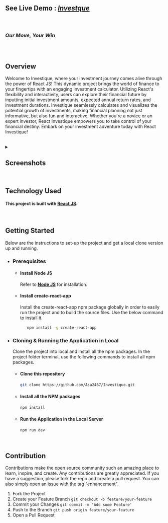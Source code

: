 ## See Live Demo : <strong><em>[Investque](https://asa2468.github.io/Investique/)</em></strong>
<br>

##
### *Our Move, Your Win*
##
<br>

## Overview
Welcome to Investique, where your investment journey comes alive through the power of React JS! This dynamic project brings the world of finance to your fingertips with an engaging investment calculator. Utilizing React's flexibility and interactivity, users can explore their financial future by inputting initial investment amounts, expected annual return rates, and investment durations. Investique seamlessly calculates and visualizes the potential growth of investments, making financial planning not just informative, but also fun and interactive. Whether you're a novice or an expert investor, React Investique empowers you to take control of your financial destiny. Embark on your investment adventure today with React Investique!

<br>
<details>
  <summary><h2>Screenshots</h2></summary>

  ![Screenshot 1](https://github.com/Asa2468/Investique/blob/main/public/screenshots/homepage.png)
  ![Screenshot 2](https://github.com/Asa2468/Investique/blob/main/public/screenshots/error_1.png)
  ![Screenshot 2](https://github.com/Asa2468/Investique/blob/main/public/screenshots/error_2.png)

</details>

<br>

## Technology Used
#### This project  is built with [React JS](https://reactjs.org/).

<br>

## Getting Started
Below are the instructions to set-up the project and get a local clone version up and running.
<ul>
<li>
 
### Prerequisites
<ul>

<li>
  
  #### Install Node JS
Refer to <strong>[Node JS](https://nodejs.org/en/)</strong> for installation.
</li>
<li>
  
#### Install create-react-app
Install the create-react-app npm package globally in order to easily run the project and to build the source files. Use the below command to install it.
```sh
   npm install -g create-react-app
   ```
</li>
</ul>
</li>
<li>
  
### Cloning & Running the Application in Local

Clone the project into local and install all the npm packages. In the project folder terminal, use the following commands to install all npm packages.
<ul>
<li>
  
  #### Clone this repository
   ```sh
   git clone https://github.com/Asa2467/Investique.git

   ```
</li>
<li>
  
  #### Install all the NPM packages
   ```sh
   npm install
   ```
</li>
<li>
  
  #### Run the Application in the Local Server
   ```js
   npm run dev
   ```
</li>
</ul>
</li>
</ul>

<br>

## Contribution
Contributions make the open source community such an amazing place to learn, inspire, and create. Any contributions are greatly appreciated. If you have a suggestion, please fork the repo and create a pull request. You can also simply open an issue with the tag "enhancement".
1. Fork the Project
2. Create your Feature Branch `git checkout -b feature/your-feature`
3. Commit your Changes `git commit -m 'Add some Feature'`
4. Push to the Branch `git push origin feature/your-feature`
5. Open a Pull Request

<br>

